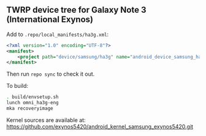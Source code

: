 ## TWRP device tree for Galaxy Note 3 (International Exynos)

Add to `.repo/local_manifests/ha3g.xml`:

```xml
<?xml version="1.0" encoding="UTF-8"?>
<manifest>
	<project path="device/samsung/ha3g" name="android_device_samsung_ha3g" remote="TeamWin" revision="android-6.0" />
</manifest>
```

Then run `repo sync` to check it out.

To build:

```sh
. build/envsetup.sh
lunch omni_ha3g-eng
mka recoveryimage
```

Kernel sources are available at: https://github.com/exynos5420/android_kernel_samsung_exynos5420.git


